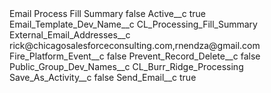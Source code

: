 <?xml version="1.0" encoding="UTF-8"?>
<CustomMetadata xmlns="http://soap.sforce.com/2006/04/metadata" xmlns:xsi="http://www.w3.org/2001/XMLSchema-instance" xmlns:xsd="http://www.w3.org/2001/XMLSchema">
    <label>Email Process Fill Summary</label>
    <protected>false</protected>
    <values>
        <field>Active__c</field>
        <value xsi:type="xsd:boolean">true</value>
    </values>
    <values>
        <field>Email_Template_Dev_Name__c</field>
        <value xsi:type="xsd:string">CL_Processing_Fill_Summary</value>
    </values>
    <values>
        <field>External_Email_Addresses__c</field>
        <value xsi:type="xsd:string">rick@chicagosalesforceconsulting.com,rnendza@gmail.com</value>
    </values>
    <values>
        <field>Fire_Platform_Event__c</field>
        <value xsi:type="xsd:boolean">false</value>
    </values>
    <values>
        <field>Prevent_Record_Delete__c</field>
        <value xsi:type="xsd:boolean">false</value>
    </values>
    <values>
        <field>Public_Group_Dev_Names__c</field>
        <value xsi:type="xsd:string">CL_Burr_Ridge_Processing</value>
    </values>
    <values>
        <field>Save_As_Activity__c</field>
        <value xsi:type="xsd:boolean">false</value>
    </values>
    <values>
        <field>Send_Email__c</field>
        <value xsi:type="xsd:boolean">true</value>
    </values>
</CustomMetadata>
